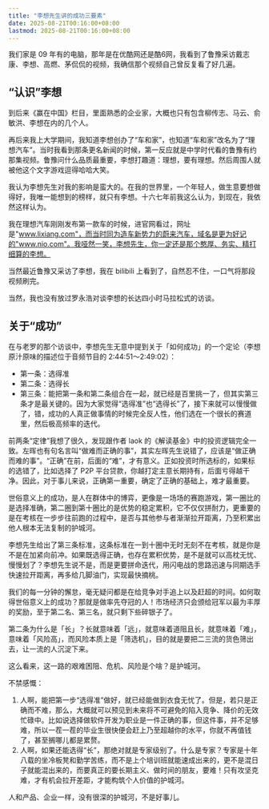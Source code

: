 ```yaml
---
title: "李想先生讲的成功三要素"
date: 2025-08-21T00:16:00+08:00
lastmod: 2025-08-21T00:16:00+08:00
---
```


我们家是 09 年有的电脑，那年是在优酷网还是酷6网，我看到了鲁豫采访戴志康、李想、高燃、茅侃侃的视频，我确信那个视频自己曾反复看了好几遍。

<!--more-->

## “认识”李想

到后来《赢在中国》栏目，里面熟悉的企业家，大概也只有包含柳传志、马云、俞敏洪、李想在内的几个人。

再后来我上大学期间，我知道李想创办了“车和家”，也知道“车和家”改名为了“理想汽车”。当时我看到那条更名新闻的时候，第一反应就是中学时代看的鲁豫有约那集视频。鲁豫问什么品质最重要，李想打趣道：理想，要有理想。然后周围人就被他这个文字游戏逗得哈哈大笑。

我认为李想先生对我的影响是蛮大的。在我的世界里，一个年轻人，做生意要想做得好，我唯一能想到的榜样，就只有李想。十六七年前我这么认为，到现在，我依然这样认为。

我在理想汽车刚刚发布第一款车的时候，进官网看过，网址是"www.lixiang.com"，而当时同为造车新势力的蔚来汽车，域名是更为好记的"www.nio.com"。我哑然一笑，李想先生，你一定还是那个憨厚、务实、精打细算的李想。

当然最近鲁豫又采访了李想，我在 bilibili 上看到了，自然忍不住，一口气将那段视频刷完。

当然，我也没有放过罗永浩对谈李想的长达四小时马拉松式的访谈。

## 关于“成功”

在与老罗的那个访谈中，李想先生无意中提到关于「如何成功」的一个定论（李想原汁原味的描述位于音频节目的 2:44:51～2:49:02）：

- 第一条：选得准
- 第二条：选得长
- 第三条：能把第一条和第二条组合在一起，就已经是百里挑一了，但其实第三条才是最关键的。因为大家觉得“选得准”也“选得长”了，接下来就可以慢慢做了，错，成功的人真正做事情的时候完全反人性，他们选在一个很长的赛道里，然后极高频率的迭代。

前两条“定律”我想了很久，发现跟作者 laok 的《解读基金》中的投资逻辑完全一致。左晖也有句名言叫“做难而正确的事”，其实左晖先生说错了，应该是“做正确而难的事”。“正确”在前，后面的“难”，才有意义。正如投资时所选标的，如果标的选错了，比如选择了 P2P 平台贷款，你越打定主意长期持有，后面亏得越干净。因此，对于事儿来说，正确第一重要，确定了正确的基础上，难才最重要。

世俗意义上的成功，是人在群体中的博弈，更像是一场场的赛跑游戏，第一圈比的是选择准确，第二圈到第十圈比的是优势的稳定累积，它不仅仅拼耐力，更重要的是在考核在一步步往前跑的过程中，是否与其他参与者渐渐拉开距离，乃至积累出他人根本无法复制的护城河。

李想先生给出了第三条标准，这条标准在一到十圈中无时无刻不在考核，就是你是不是在加紧向前冲。如果既选得正确，也存在累积优势，是不是就可以高枕无忧、慢慢划了？李想先生说不是，而是更要拼命迭代，用闪电战的思路迅速与同期选手快速拉开距离，再多给几脚油门，实现最快摘桃。

我们的每一分钟的懈怠，毫无疑问都是在给竞争对手追上以及赶超的时间。如何取得世俗意义上的成功？那就是做率先夺冠的人！市场经济只会颁给冠军以最为丰厚的奖励，至于第二名、第三名，就只剩下些碎银子了。

第二条为什么是「长」？长就意味着「远」，就意味着道阻且长，就意味着「难」，意味着「风险高」，而风险本质上是「筛选机」，目的就是要把二三流的货色筛出去，让一流的人沉淀下来。

这么看来，这一路的艰难困阻、危机、风险是个啥？是护城河。

不禁感慨：

1. 人啊，能把第一步“选得准”做好，就已经能做到衣食无忧了。但是，若只是正确而不难，那么，大概就可以预见到未来将不可避免的陷入竞争、降价的无效忙碌中。比如说选择做软件开发为职业是一件正确的事，但这件事，并不足够难，所以一茬一茬的毕业生很快便会赶上乃至超越你的水平，你就不再值钱了，甚至搁哪儿都是累赘。
2. 人啊，如果还能选得“长”，那绝对就是专家级别了。什么是专家？专家是十年八载的坐冷板凳和勤学苦练，而不是上个培训班就能速成出来的，更不是混日子就能混出来的，而要真正的要长期主义、做时间的朋友，要难！只有攻坚克难，才有机会拉开差距，才能构筑个人价值的护城河。

人和产品、企业一样，没有很深的护城河，不是好事儿。